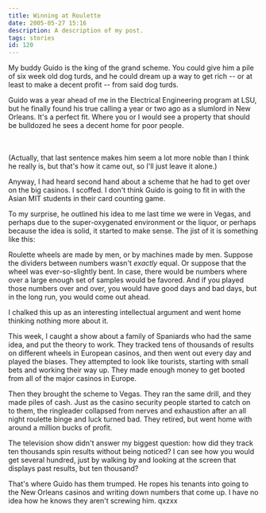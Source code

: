 ```yaml
---
title: Winning at Roulette
date: 2005-05-27 15:16
description: A description of my post.
tags: stories
id: 120
---
```

My buddy Guido is the king of the grand scheme.  You could give him a pile of six week old dog turds, and he could dream up a way to get rich -- or at least to make a decent profit -- from said dog turds.

Guido was a year ahead of me in the Electrical Engineering program at LSU, but he finally found his true calling a year or two ago as a slumlord in New Orleans.  It's a perfect fit.  Where you or I would see a property that should be bulldozed he sees a decent home for poor people.


<span class="spanEndPreview">&nbsp;</span><br /><br />(Actually, that last sentence makes him seem a lot more noble than I think he really is, but that's how it came out, so I'll just leave it alone.)

Anyway, I had heard second hand about a scheme that he had to get over on the big casinos.  I scoffed.  I don't think Guido is going to fit in with the Asian MIT students in their card counting game.

To my surprise, he outlined his idea to me last time we were in Vegas, and perhaps due to the super-oxygenated environment or the liquor, or perhaps because the idea is solid, it started to make sense.  The jist of it is something like this:

Roulette wheels are made by men, or by machines made by men.  Suppose the dividers between numbers wasn't <i>exactly</i> equal.  Or suppose that the wheel was ever-so-slightly bent.  In case, there would be numbers where over a large enough set of samples would be favored.  And if you played those numbers over and over, you would have good days and bad days, but in the long run, you would come out ahead.

I chalked this up as an interesting intellectual argument and went home thinking nothing more about it.

This week, I caught a show about a family of Spaniards who had the same idea, and put the theory to work.  They tracked tens of thousands of results on different wheels in European casinos, and then went out every day and played the biases.  They attempted to look like tourists, starting with small bets and working their way up.  They made enough money to get booted from all of the major casinos in Europe.

Then they brought the scheme to Vegas.  They ran the same drill, and they made piles of cash.  Just as the casino security people started to catch on to them, the ringleader collapsed from nerves and exhaustion after an all night roulette binge and luck turned bad.  They retired, but went home with around a million bucks of profit.

The television show didn't answer my biggest question:  how did they track ten thousands spin results without being noticed?  I can see how you would get several hundred, just by walking by and looking at the screen that displays past results, but ten thousand?

That's where Guido has them trumped.  He ropes his tenants into going to the New Orleans casinos and writing down numbers that come up.  I have no idea how he knows they aren't screwing him. qxzxx
